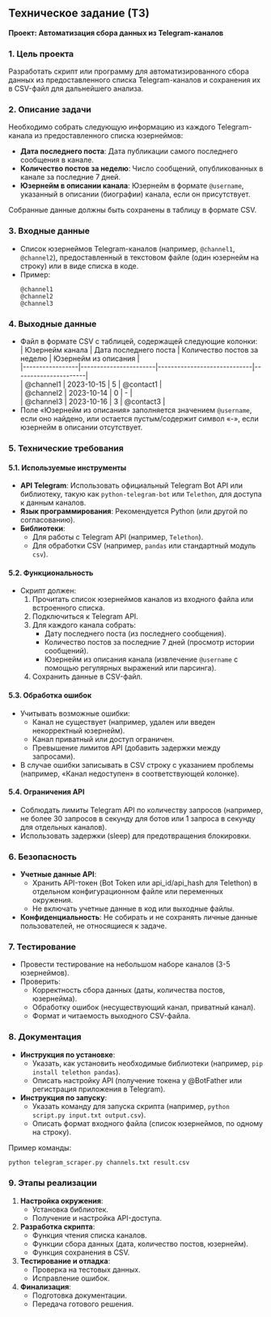 ## Техническое задание (ТЗ)  
**Проект: Автоматизация сбора данных из Telegram-каналов**

### 1. Цель проекта  
Разработать скрипт или программу для автоматизированного сбора данных из предоставленного списка Telegram-каналов и сохранения их в CSV-файл для дальнейшего анализа.

### 2. Описание задачи  
Необходимо собрать следующую информацию из каждого Telegram-канала из предоставленного списка юзернеймов:  
- **Дата последнего поста**: Дата публикации самого последнего сообщения в канале.  
- **Количество постов за неделю**: Число сообщений, опубликованных в канале за последние 7 дней.  
- **Юзернейм в описании канала**: Юзернейм в формате `@username`, указанный в описании (биографии) канала, если он присутствует.  

Собранные данные должны быть сохранены в таблицу в формате CSV.

### 3. Входные данные  
- Список юзернеймов Telegram-каналов (например, `@channel1`, `@channel2`), предоставленный в текстовом файле (один юзернейм на строку) или в виде списка в коде.  
- Пример:  
  ```
  @channel1
  @channel2
  @channel3
  ```

### 4. Выходные данные  
- Файл в формате CSV с таблицей, содержащей следующие колонки:  
  | Юзернейм канала | Дата последнего поста | Количество постов за неделю | Юзернейм из описания |  
  |-----------------|-----------------------|-----------------------------|----------------------|  
  | @channel1       | 2023-10-15            | 5                           | @contact1            |  
  | @channel2       | 2023-10-14            | 0                           | -                    |  
  | @channel3       | 2023-10-16            | 3                           | @contact3            |  
- Поле «Юзернейм из описания» заполняется значением `@username`, если оно найдено, или остается пустым/содержит символ «-», если юзернейм в описании отсутствует.

### 5. Технические требования  
#### 5.1. Используемые инструменты  
- **API Telegram**: Использовать официальный Telegram Bot API или библиотеку, такую как `python-telegram-bot` или `Telethon`, для доступа к данным каналов.  
- **Язык программирования**: Рекомендуется Python (или другой по согласованию).  
- **Библиотеки**:  
  - Для работы с Telegram API (например, `Telethon`).  
  - Для обработки CSV (например, `pandas` или стандартный модуль `csv`).  

#### 5.2. Функциональность  
- Скрипт должен:  
  1. Прочитать список юзернеймов каналов из входного файла или встроенного списка.  
  2. Подключиться к Telegram API.  
  3. Для каждого канала собрать:  
     - Дату последнего поста (из последнего сообщения).  
     - Количество постов за последние 7 дней (просмотр истории сообщений).  
     - Юзернейм из описания канала (извлечение `@username` с помощью регулярных выражений или парсинга).  
  4. Сохранить данные в CSV-файл.  

#### 5.3. Обработка ошибок  
- Учитывать возможные ошибки:  
  - Канал не существует (например, удален или введен некорректный юзернейм).  
  - Канал приватный или доступ ограничен.  
  - Превышение лимитов API (добавить задержки между запросами).  
- В случае ошибки записывать в CSV строку с указанием проблемы (например, «Канал недоступен» в соответствующей колонке).

#### 5.4. Ограничения API  
- Соблюдать лимиты Telegram API по количеству запросов (например, не более 30 запросов в секунду для ботов или 1 запроса в секунду для отдельных каналов).  
- Использовать задержки (sleep) для предотвращения блокировки.

### 6. Безопасность  
- **Учетные данные API**:  
  - Хранить API-токен (Bot Token или api_id/api_hash для Telethon) в отдельном конфигурационном файле или переменных окружения.  
  - Не включать учетные данные в код или выходные файлы.  
- **Конфиденциальность**: Не собирать и не сохранять личные данные пользователей, не относящиеся к задаче.

### 7. Тестирование  
- Провести тестирование на небольшом наборе каналов (3-5 юзернеймов).  
- Проверить:  
  - Корректность сбора данных (даты, количества постов, юзернейма).  
  - Обработку ошибок (несуществующий канал, приватный канал).  
  - Формат и читаемость выходного CSV-файла.

### 8. Документация  
- **Инструкция по установке**:  
  - Указать, как установить необходимые библиотеки (например, `pip install telethon pandas`).  
  - Описать настройку API (получение токена у @BotFather или регистрация приложения в Telegram).  
- **Инструкция по запуску**:  
  - Указать команду для запуска скрипта (например, `python script.py input.txt output.csv`).  
  - Описать формат входного файла (список юзернеймов, по одному на строку).  

Пример команды:  
```bash
python telegram_scraper.py channels.txt result.csv
```

### 9. Этапы реализации  
1. **Настройка окружения**:  
   - Установка библиотек.  
   - Получение и настройка API-доступа.  
2. **Разработка скрипта**:  
   - Функция чтения списка каналов.  
   - Функции сбора данных (дата, количество постов, юзернейм).  
   - Функция сохранения в CSV.  
3. **Тестирование и отладка**:  
   - Проверка на тестовых данных.  
   - Исправление ошибок.  
4. **Финализация**:  
   - Подготовка документации.  
   - Передача готового решения.
